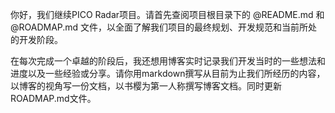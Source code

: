 你好，我们继续PICO Radar项目。请首先查阅项目根目录下的 @README.md 和 @ROADMAP.md 文件，以全面了解我们项目的最终规划、开发规范和当前所处的开发阶段。

在每次完成一个卓越的阶段后，我还想用博客实时记录我们开发当时的一些想法和进度以及一些经验或分享。请你用markdown撰写从目前为止我们所经历的内容，以博客的视角写一份文档，以书樱为第一人称撰写博客文档。同时更新ROADMAP.md文件。